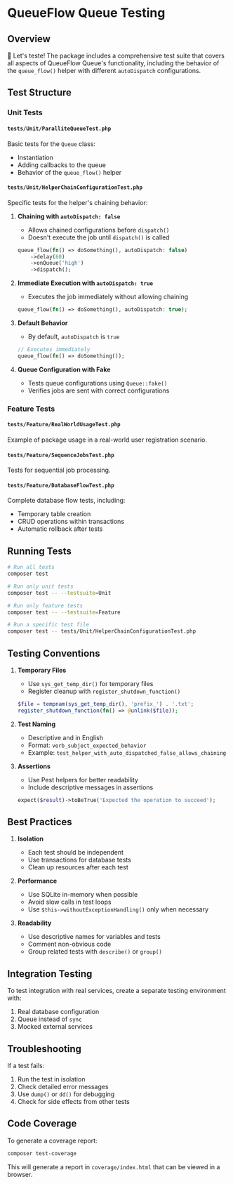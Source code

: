 # QueueFlow Queue Testing

## Overview

🧪 Let's teste! The package includes a comprehensive test suite that covers all aspects of QueueFlow Queue's functionality, including the behavior of the `queue_flow()` helper with different `autoDispatch` configurations.

## Test Structure

### Unit Tests

#### `tests/Unit/ParalliteQueueTest.php`
Basic tests for the `Queue` class:
- Instantiation
- Adding callbacks to the queue
- Behavior of the `queue_flow()` helper

#### `tests/Unit/HelperChainConfigurationTest.php`
Specific tests for the helper's chaining behavior:

1. **Chaining with `autoDispatch: false`**
   - Allows chained configurations before `dispatch()`
   - Doesn't execute the job until `dispatch()` is called
   ```php
   queue_flow(fn() => doSomething(), autoDispatch: false)
       ->delay(60)
       ->onQueue('high')
       ->dispatch();
   ```

2. **Immediate Execution with `autoDispatch: true`**
   - Executes the job immediately without allowing chaining
   ```php
   queue_flow(fn() => doSomething(), autoDispatch: true);
   ```

3. **Default Behavior**
   - By default, `autoDispatch` is `true`
   ```php
   // Executes immediately
   queue_flow(fn() => doSomething());
   ```

4. **Queue Configuration with Fake**
   - Tests queue configurations using `Queue::fake()`
   - Verifies jobs are sent with correct configurations

### Feature Tests

#### `tests/Feature/RealWorldUsageTest.php`
Example of package usage in a real-world user registration scenario.

#### `tests/Feature/SequenceJobsTest.php`
Tests for sequential job processing.

#### `tests/Feature/DatabaseFlowTest.php`
Complete database flow tests, including:
- Temporary table creation
- CRUD operations within transactions
- Automatic rollback after tests

## Running Tests

```bash
# Run all tests
composer test

# Run only unit tests
composer test -- --testsuite=Unit

# Run only feature tests
composer test -- --testsuite=Feature

# Run a specific test file
composer test -- tests/Unit/HelperChainConfigurationTest.php
```

## Testing Conventions

1. **Temporary Files**
   - Use `sys_get_temp_dir()` for temporary files
   - Register cleanup with `register_shutdown_function()`
   ```php
   $file = tempnam(sys_get_temp_dir(), 'prefix_') . '.txt';
   register_shutdown_function(fn() => @unlink($file));
   ```

2. **Test Naming**
   - Descriptive and in English
   - Format: `verb_subject_expected_behavior`
   - Example: `test_helper_with_auto_dispatched_false_allows_chaining`

3. **Assertions**
   - Use Pest helpers for better readability
   - Include descriptive messages in assertions
   ```php
   expect($result)->toBeTrue('Expected the operation to succeed');
   ```

## Best Practices

1. **Isolation**
   - Each test should be independent
   - Use transactions for database tests
   - Clean up resources after each test

2. **Performance**
   - Use SQLite in-memory when possible
   - Avoid slow calls in test loops
   - Use `$this->withoutExceptionHandling()` only when necessary

3. **Readability**
   - Use descriptive names for variables and tests
   - Comment non-obvious code
   - Group related tests with `describe()` or `group()`

## Integration Testing

To test integration with real services, create a separate testing environment with:

1. Real database configuration
2. Queue instead of `sync`
3. Mocked external services

## Troubleshooting

If a test fails:

1. Run the test in isolation
2. Check detailed error messages
3. Use `dump()` or `dd()` for debugging
4. Check for side effects from other tests

## Code Coverage

To generate a coverage report:

```bash
composer test-coverage
```

This will generate a report in `coverage/index.html` that can be viewed in a browser.
